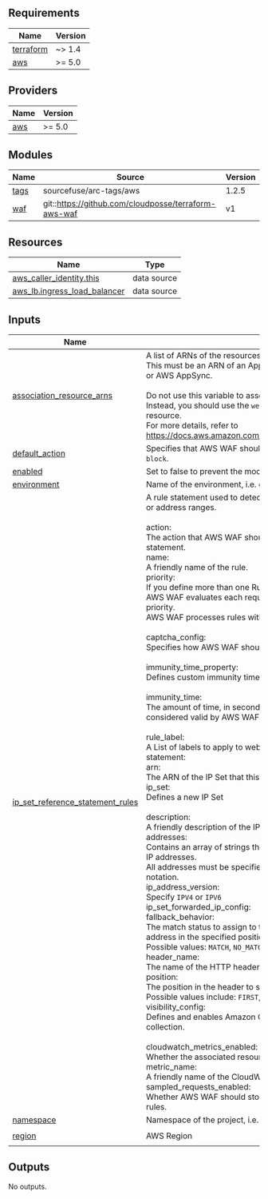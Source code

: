 <!-- BEGIN_TF_DOCS -->
## Requirements

| Name | Version |
|------|---------|
| <a name="requirement_terraform"></a> [terraform](#requirement\_terraform) | ~> 1.4 |
| <a name="requirement_aws"></a> [aws](#requirement\_aws) | >= 5.0 |

## Providers

| Name | Version |
|------|---------|
| <a name="provider_aws"></a> [aws](#provider\_aws) | >= 5.0 |

## Modules

| Name | Source | Version |
|------|--------|---------|
| <a name="module_tags"></a> [tags](#module\_tags) | sourcefuse/arc-tags/aws | 1.2.5 |
| <a name="module_waf"></a> [waf](#module\_waf) | git::https://github.com/cloudposse/terraform-aws-waf | v1 |

## Resources

| Name | Type |
|------|------|
| [aws_caller_identity.this](https://registry.terraform.io/providers/hashicorp/aws/latest/docs/data-sources/caller_identity) | data source |
| [aws_lb.ingress_load_balancer](https://registry.terraform.io/providers/hashicorp/aws/latest/docs/data-sources/lb) | data source |

## Inputs

| Name | Description | Type | Default | Required |
|------|-------------|------|---------|:--------:|
| <a name="input_association_resource_arns"></a> [association\_resource\_arns](#input\_association\_resource\_arns) | A list of ARNs of the resources to associate with the web ACL.<br>This must be an ARN of an Application Load Balancer, Amazon API Gateway stage, or AWS AppSync.<br><br>Do not use this variable to associate a Cloudfront Distribution.<br>Instead, you should use the `web_acl_id` property on the `cloudfront_distribution` resource.<br>For more details, refer to https://docs.aws.amazon.com/waf/latest/APIReference/API_AssociateWebACL.html | `list(string)` | `[]` | no |
| <a name="input_default_action"></a> [default\_action](#input\_default\_action) | Specifies that AWS WAF should allow requests by default. Possible values: `allow`, `block`. | `string` | `"allow"` | no |
| <a name="input_enabled"></a> [enabled](#input\_enabled) | Set to false to prevent the module from creating any resources | `bool` | `false` | no |
| <a name="input_environment"></a> [environment](#input\_environment) | Name of the environment, i.e. dev, stage, prod | `string` | n/a | yes |
| <a name="input_ip_set_reference_statement_rules"></a> [ip\_set\_reference\_statement\_rules](#input\_ip\_set\_reference\_statement\_rules) | A rule statement used to detect web requests coming from particular IP addresses or address ranges.<br><br>  action:<br>    The action that AWS WAF should take on a web request when it matches the rule's statement.<br>  name:<br>    A friendly name of the rule.<br>  priority:<br>    If you define more than one Rule in a WebACL,<br>    AWS WAF evaluates each request against the rules in order based on the value of priority.<br>    AWS WAF processes rules with lower priority first.<br><br>  captcha\_config:<br>   Specifies how AWS WAF should handle CAPTCHA evaluations.<br><br>   immunity\_time\_property:<br>     Defines custom immunity time.<br><br>     immunity\_time:<br>     The amount of time, in seconds, that a CAPTCHA or challenge timestamp is considered valid by AWS WAF. The default setting is 300.<br><br>  rule\_label:<br>     A List of labels to apply to web requests that match the rule match statement<br>  statement:<br>    arn:<br>      The ARN of the IP Set that this statement references.<br>    ip\_set:<br>      Defines a new IP Set<br><br>      description:<br>        A friendly description of the IP Set<br>      addresses:<br>        Contains an array of strings that specifies zero or more IP addresses or blocks of IP addresses.<br>        All addresses must be specified using Classless Inter-Domain Routing (CIDR) notation.<br>      ip\_address\_version:<br>        Specify `IPV4` or `IPV6`<br>    ip\_set\_forwarded\_ip\_config:<br>      fallback\_behavior:<br>        The match status to assign to the web request if the request doesn't have a valid IP address in the specified position.<br>        Possible values: `MATCH`, `NO_MATCH`<br>      header\_name:<br>        The name of the HTTP header to use for the IP address.<br>      position:<br>        The position in the header to search for the IP address.<br>        Possible values include: `FIRST`, `LAST`, or `ANY`.<br>  visibility\_config:<br>    Defines and enables Amazon CloudWatch metrics and web request sample collection.<br><br>    cloudwatch\_metrics\_enabled:<br>      Whether the associated resource sends metrics to CloudWatch.<br>    metric\_name:<br>      A friendly name of the CloudWatch metric.<br>    sampled\_requests\_enabled:<br>      Whether AWS WAF should store a sampling of the web requests that match the rules. | <pre>list(object({<br>    name     = string<br>    priority = number<br>    action   = string<br>    captcha_config = optional(object({<br>      immunity_time_property = object({<br>        immunity_time = number<br>      })<br>    }), null)<br>    rule_label = optional(list(string), null)<br>    statement  = any<br>    visibility_config = optional(object({<br>      cloudwatch_metrics_enabled = optional(bool)<br>      metric_name                = string<br>      sampled_requests_enabled   = optional(bool)<br>    }), null)<br>  }))</pre> | `null` | no |
| <a name="input_namespace"></a> [namespace](#input\_namespace) | Namespace of the project, i.e. arc | `string` | n/a | yes |
| <a name="input_region"></a> [region](#input\_region) | AWS Region | `string` | `"us-east-1"` | no |

## Outputs

No outputs.
<!-- END_TF_DOCS -->